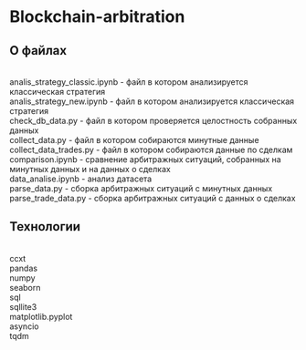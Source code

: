 # Blockchain-arbitration

## О файлах
<br/>analis_strategy_classic.ipynb - файл в котором анализируется классическая стратегия
<br/>analis_strategy_new.ipynb - файл в котором анализируется классическая стратегия
<br/>check_db_data.py - файл в котором проверяется целостность собранных данных
<br/>collect_data.py - файл в котором собираются минутные данные
<br/>collect_data_trades.py - файл в котором собираются данные по сделкам
<br/>comparison.ipynb - сравнение арбитражных ситуаций, собранных на минутных данных и на данных о сделках
<br/>data_analise.ipynb - анализ датасета
<br/>parse_data.py - сборка арбитражных ситуаций с минутных данных
<br/>parse_trade_data.py - сборка арбитражных ситуаций с данных о сделках

## Технологии
<br/>ccxt
<br/>pandas
<br/>numpy
<br/>seaborn
<br/>sql
<br/>sqllite3
<br/>matplotlib.pyplot
<br/>asyncio
<br/>tqdm
